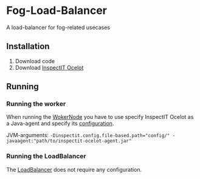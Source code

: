 # Fog-Load-Balancer
A load-balancer for fog-related usecases

## Installation
1. Download code
2. Download [InspectIT Ocelot](https://github.com/inspectIT/inspectit-ocelot/releases "GitHub")

## Running
### Running the worker
When running the [WokerNode](src/main/java/de/unikassel/WorkerNode.java)
you have to use specify InspectIT Ocelot as a Java-agent and specify its
[configuration](config/WorkerNodeConfig.json).

JVM-arguments: `-Dinspectit.config.file-based.path="config/" -javaagent:"path/to/inspectit-ocelot-agent.jar"`

### Running the LoadBalancer
The [LoadBalancer](src/main/java/de/unikassel/LoadBalancer.java) does not require any configuration.